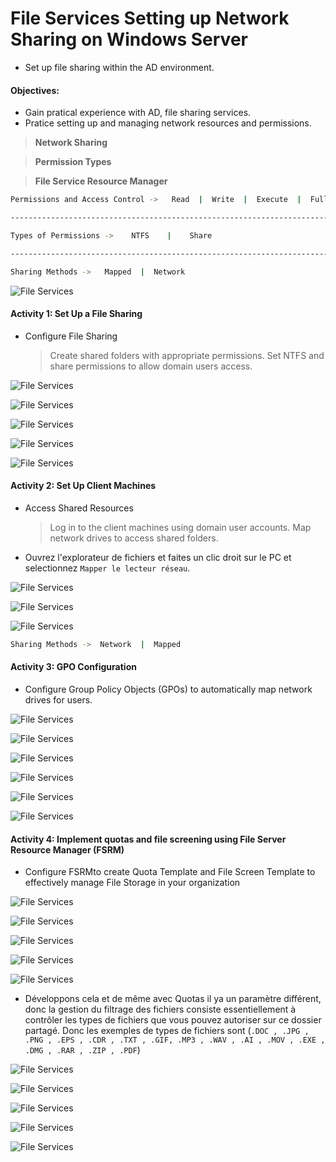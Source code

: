 # File Services Setting up Network Sharing on Windows Server

- Set up file sharing within the AD environment.

#### Objectives:

- Gain pratical experience with AD, file sharing services.
- Pratice setting up and managing network resources and permissions.

> **Network Sharing**

> **Permission Types**

> **File Service Resource Manager**

```sh
Permissions and Access Control ->   Read  |  Write  |  Execute  |  Full Control

-----------------------------------------------------------------------

Types of Permissions ->    NTFS    |    Share

-----------------------------------------------------------------------

Sharing Methods ->   Mapped  |  Network
```

![File Services](/03_File_Services/assets/00.png)

#### Activity 1: Set Up a File Sharing

- Configure File Sharing
  > Create shared folders with appropriate permissions.
  > Set NTFS and share permissions to allow domain users access.

![File Services](/03_File_Services/assets/01.png)

![File Services](/03_File_Services/assets/02.png)

![File Services](/03_File_Services/assets/03.png)

![File Services](/03_File_Services/assets/04.png)

![File Services](/03_File_Services/assets/05.png)

#### Activity 2: Set Up Client Machines

- Access Shared Resources

  > Log in to the client machines using domain user accounts.
  > Map network drives to access shared folders.

- Ouvrez l'explorateur de fichiers et faites un clic droit sur le PC et selectionnez `Mapper le lecteur réseau`.

![File Services](/03_File_Services/assets/06.png)

![File Services](/03_File_Services/assets/07.png)

![File Services](/03_File_Services/assets/08.png)

```sh
Sharing Methods ->  Network  |  Mapped
```

#### Activity 3: GPO Configuration

- Configure Group Policy Objects (GPOs) to automatically map network drives for users.

![File Services](/03_File_Services/assets/09.png)

![File Services](/03_File_Services/assets/10.png)

![File Services](/03_File_Services/assets/11.png)

![File Services](/03_File_Services/assets/12.png)

![File Services](/03_File_Services/assets/13.png)

![File Services](/03_File_Services/assets/14.png)

#### Activity 4: Implement quotas and file screening using File Server Resource Manager (FSRM)

- Configure FSRMto create Quota Template and File Screen Template to effectively manage File Storage in your organization

![File Services](/03_File_Services/assets/15.png)

![File Services](/03_File_Services/assets/16.png)

![File Services](/03_File_Services/assets/17.png)

![File Services](/03_File_Services/assets/18.png)

![File Services](/03_File_Services/assets/19.png)

- Développons cela et de même avec Quotas il ya un paramètre différent, donc la gestion du filtrage des fichiers consiste essentiellement à contrôler les types de fichiers que vous pouvez autoriser sur ce dossier partagé. Donc les exemples de types de fichiers sont (`.DOC , .JPG , .PNG , .EPS , .CDR , .TXT , .GIF, .MP3 , .WAV , .AI , .MOV , .EXE , .DMG , .RAR , .ZIP , .PDF`)

![File Services](/03_File_Services/assets/20.png)

![File Services](/03_File_Services/assets/21.png)

![File Services](/03_File_Services/assets/22.png)

![File Services](/03_File_Services/assets/23.png)

![File Services](/03_File_Services/assets/24.png)
